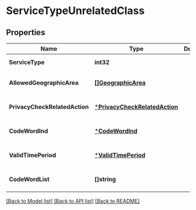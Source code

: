 # ServiceTypeUnrelatedClass

## Properties
Name | Type | Description | Notes
------------ | ------------- | ------------- | -------------
**ServiceType** | **int32** |  | [default to null]
**AllowedGeographicArea** | [**[]GeographicArea**](GeographicArea.md) |  | [optional] [default to null]
**PrivacyCheckRelatedAction** | [***PrivacyCheckRelatedAction**](PrivacyCheckRelatedAction.md) |  | [optional] [default to null]
**CodeWordInd** | [***CodeWordInd**](CodeWordInd.md) |  | [optional] [default to null]
**ValidTimePeriod** | [***ValidTimePeriod**](ValidTimePeriod.md) |  | [optional] [default to null]
**CodeWordList** | **[]string** |  | [optional] [default to null]

[[Back to Model list]](../README.md#documentation-for-models) [[Back to API list]](../README.md#documentation-for-api-endpoints) [[Back to README]](../README.md)

